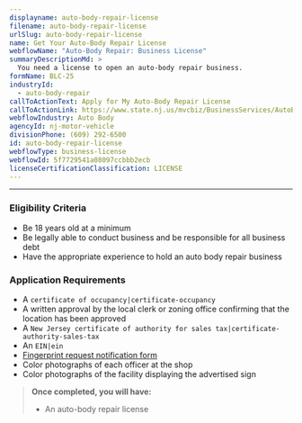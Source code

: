 ```yaml
---
displayname: auto-body-repair-license
filename: auto-body-repair-license
urlSlug: auto-body-repair-license
name: Get Your Auto-Body Repair License
webflowName: "Auto-Body Repair: Business License"
summaryDescriptionMd: >
  You need a license to open an auto-body repair business.
formName: BLC-25
industryId:
  - auto-body-repair
callToActionText: Apply for My Auto-Body Repair License
callToActionLink: https://www.state.nj.us/mvcbiz/BusinessServices/AutoBodyRepair.htm
webflowIndustry: Auto Body
agencyId: nj-motor-vehicle
divisionPhone: (609) 292-6500
id: auto-body-repair-license
webflowType: business-license
webflowId: 5f7729541a08097ccbbb2ecb
licenseCertificationClassification: LICENSE
---
```


---

### Eligibility Criteria

- Be 18 years old at a minimum
- Be legally able to conduct business and be responsible for all business debt
- Have the appropriate experience to hold an auto body repair business

### Application Requirements

- A `certificate of occupancy|certificate-occupancy`
- A written approval by the local clerk or zoning office confirming that the location has been approved
- A `New Jersey certificate of authority for sales tax|certificate-authority-sales-tax`
- An `EIN|ein`
- [Fingerprint request notification form](https://www.state.nj.us/mvcbiz/pdf/Business_Licenses/Fingerprint_Request_Notification_Form.pdf)
- Color photographs of each officer at the shop
- Color photographs of the facility displaying the advertised sign

> **Once completed, you will have:**
>
> - An auto-body repair license
